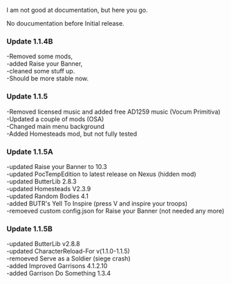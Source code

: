 I am not good at documentation, but here you go.

No doucumentation before Initial release.

### Update 1.1.4B   
-Removed some mods,    
-added Raise your Banner,    
-cleaned some stuff up.   
-Should be more stable now.   

###  Update 1.1.5   
-Removed licensed music and added free AD1259 music (Vocum Primitiva)  
-Updated a couple of mods (OSA)   
-Changed main menu background    
-Added Homesteads mod, but not fully tested    

###  Update 1.1.5A   
-updated Raise your Banner to 10.3   
-updated PocTempEdition to latest release on Nexus (hidden mod)   
-updated ButterLib 2.8.3    
-updated Homesteads V2.3.9  
-updated Random Bodies 4.1    
-added BUTR's Yell To Inspire (press V and inspire your troops)   
-remoeved custom config.json for Raise your Banner (not needed any more)

###  Update 1.1.5B  
-updated ButterLib v2.8.8   
-updated CharacterReload-For v(1.1.0-1.1.5)   
-remoeved Serve as a Soldier (siege crash)   
-added Improved Garrisons 4.1.2.10   
-added Garrison Do Something 1.3.4   


